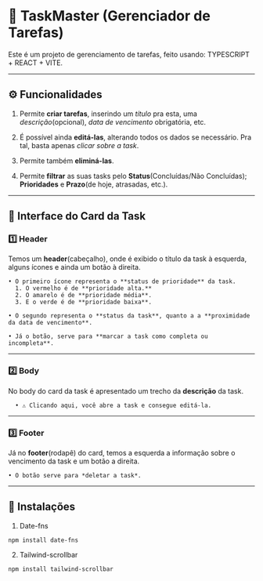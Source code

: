 # 🎯 TaskMaster (Gerenciador de Tarefas)

  Este é um projeto de gerenciamento de tarefas, feito usando: TYPESCRIPT + REACT + VITE.

  ---
  
## ⚙️ Funcionalidades

  1. Permite **criar tarefas**, inserindo um *título* pra esta, uma *descrição*(opcional), *data de vencimento* obrigatória, etc.

  2. É possível ainda **editá-las**, alterando todos os dados se necessário. Pra tal, basta apenas *clicar sobre a task*.

  3. Permite também **eliminá-las**.

  4. Permite **filtrar** as suas tasks pelo **Status**(Concluídas/Não Concluídas); **Prioridades** e **Prazo**(de hoje, atrasadas, etc.).

  ---

## 🧩 Interface do Card da Task

### 1️⃣ Header

  Temos um **header**(cabeçalho), onde é exibido o título da task à esquerda, alguns ícones e ainda um botão à direita.
  
  ```
  • O primeiro ícone representa o **status de prioridade** da task.
    1. O vermelho é de **prioridade alta.**
    2. O amarelo é de **prioridade média**.
    3. E o verde é de **prioridade baixa**.

  • O segundo representa o **status da task**, quanto a a **proximidade da data de vencimento**.

  • Já o botão, serve para **marcar a task como completa ou incompleta**.
```
  ---

### 2️⃣ Body

  No body do card da task é apresentado um trecho da **descrição** da task.
```
  • ⚠️ Clicando aqui, você abre a task e consegue editá-la.
```
  ---

### 3️⃣ Footer

  Já no **footer**(rodapê) do card, temos a esquerda a informação sobre o vencimento da task e um botão a direita.
  ```
  • O botão serve para *deletar a task*.
  ```

  ---

## 🔧 Instalações

  1. Date-fns
  ```
  npm install date-fns
  ```
  2. Tailwind-scrollbar
  ```
  npm install tailwind-scrollbar
  ```